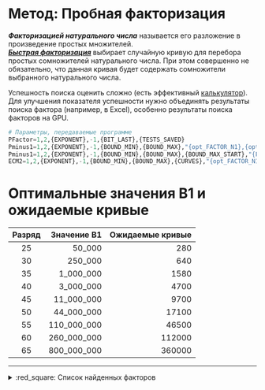 [License]: //creativecommons.org/licenses/by-nc-sa/4.0/deed.ru

# Метод: Пробная факторизация

***Факторизацией натурального числа*** называется его разложение в произведение простых множителей.  
***[Быстрая факторизация]*** выбирает случайную кривую для перебора простых сомножителей натурального числа. 
При этом совершенно не обязательно, что данная кривая будет содержать сомножители выбранного натурального 
числа.  

Успешность поиска оценить сложно (есть эффективный [калькулятор]). Для улучшения показателя успешности 
нужно объединять результаты поиска фактора (например, в Excel), особенно результаты поиска факторов на GPU.
``` tf
# Параметры, передаваемые программе
PFactor=1,2,{EXPONENT},-1,{BIT_LAST},{TESTS_SAVED}
Pminus1=1,2,{EXPONENT},-1,{BOUND_MIN},{BOUND_MAX},"{opt_FACTOR_N1},{opt_FACTOR_N2}"
Pminus1=1,2,{EXPONENT},-1,{BOUND_MIN},{BOUND_MAX},{BOUND_MAX_START},"{FACTOR_N1},{FACTOR_N2}"
ECM2=1,2,{EXPONENT},-1,{BOUND_MIN},{BOUND_MAX},{CURVES},"{opt_FACTOR_N1},{opt_FACTOR_N2}"
```

[Быстрая факторизация]: //www.mersenne.org/report_top_500_p-1/
[калькулятор]: //github.com/alpertron/calculators


# Оптимальные значения B1 и ожидаемые кривые

|Разряд|Значение B1|Ожидаемые кривые
|:---:| ---:| ---:
|25|50_000|280
|30|250_000|640
|35|1_000_000|1580
|40|3_000_000|4700
|45|11_000_000|9700
|50|44_000_000|17100
|55|110_000_000|46500
|60|260_000_000|112000
|65|800_000_000|360000

---
<details>
<summary>:red_square: Список найденных факторов</summary><br />

|Имя процессора|Экспонента|Полученно (передано)|Простой множитель
|:--- | ---:|:---:| ---:
|CPU_i3-4160T|M<sub>10867</sub>|2019-08-20|[82832860164133033565264741146994303791687](//mersenne.org/M10867 "135,9 бит")
|CPU_i3-3240|M<sub>179807</sub>|2020-07-21|[8908820444602872157985947159](//mersenne.org/M179807 "92,8 бит")
|CPU_i3-4130T|M<sub>182473</sub>|2019-11-21|[6105157288266030601971636011773183](//mersenne.org/M182473 "112,2 бит")
|CPU_i3-4130T|M<sub>186601</sub>|2020-04-22|[6335814304984386400062255874736137](//mersenne.org/M186601 "112,3 бит")
|CPU_i3-3220T|M<sub>190297</sub>|2021-01-30|[149067583885988546673114547807](//mersenne.org/M190297 "96,9 бит")
|CPU_i3-4130T|M<sub>192319</sub>|2021-05-24|[131713870150710973144567447903007](//mersenne.org/M192319 "106,7 бит")
|CPU_i3-3240|M<sub>194687</sub>|2020-06-02|[350308324287853241164704038137783](//mersenne.org/M194687 "108,1 бит")
|CPU_i3-3240|M<sub>199799</sub>|2022-07-16|[16242664908855754187656810273823](//mersenne.org/M199799 "103,7 бит")
|CPU_i5-7400T|M<sub>204461</sub>|2020-06-16|[13887385625510659686126690641](//mersenne.org/M204461 "93,5 бит")
|CPU_i3-4130T|M<sub>205937</sub>|2021-02-07|[14527115491319733689217695942607839](//mersenne.org/M205937 "113,5 бит")
|CPU_i3-3240|M<sub>208367</sub>|2019-11-29|[355611993314329042162913497](//mersenne.org/M208367 "88,2 бит")
|CPU_i3-4130T|M<sub>210401</sub>|2021-08-08|[454556433155608737183713209](//mersenne.org/M210401 "88,6 бит")
|CPU_i3-3240|M<sub>211597</sub>|2021-09-04|[10080803665163780220858494239913](//mersenne.org/M211597 "103,0 бит")
|CPU_i5-7400T|M<sub>212557</sub>|2021-01-23|[4550117868689862015372775241](//mersenne.org/M212557 "91,9 бит")
|CPU_i3-3240|M<sub>215503</sub>|2020-11-06|[10492524329302829549846743327](//mersenne.org/M215503 "93,1 бит")
|CPU_i3-3220T|M<sub>216803</sub>|2022-06-15|[324842493577784010687722921](//mersenne.org/M216803 "88,1 бит")
|CPU_i3-4130T|M<sub>219943</sub>|2020-10-18|[22221891142825827223088551](//mersenne.org/M219943 "84,2 бит")
|CPU_i5-7400T|M<sub>223061</sub>|2021-01-05|[782010403246230561225393068137](//mersenne.org/M223061 "99,3 бит")
|CPU_i3-3220T|M<sub>226691</sub>|2020-01-23|[2356137892153772530023725265049](//mersenne.org/M226691 "100,9 бит")
|CPU_i3-4130T|M<sub>234499</sub>|2022-06-26|[11039017871690173850456135613023](//mersenne.org/M234499 "103,1 бит")
|CPU_i5-7400T|M<sub>236893</sub>|2020-01-23|[440619936996878195341147721](//mersenne.org/M236893 "88,5 бит")
|CPU_i3-3220T|M<sub>237277</sub>|2021-10-19|[3980436522930599333568397717537](//mersenne.org/M237277 "101,7 бит")
|CPU_i5-7400T|M<sub>240017</sub>|2021-02-24|[207388950441821518487369719](//mersenne.org/M240017 "87,4 бит")
|CPU_i3-3240|M<sub>240341</sub>|2020-10-21|[14564194736309668622575271408824313](//mersenne.org/M240341 "113,5 бит")
|CPU_i3-3240|M<sub>242161</sub>|2021-05-05|[17130779324234840014001389399](//mersenne.org/M242161 "93,8 бит")
|CPU_i3-3240|M<sub>244381</sub>|2020-04-28|[544321867658790146018252177](//mersenne.org/M244381 "88,8 бит")
|CPU_i3-3220T|M<sub>247603</sub>|2021-06-16|[8450557429377403415538456969193](//mersenne.org/M247603 "102,7 бит")
|CPU_i3-4130T|M<sub>249211</sub>|2020-11-14|[4231311287188684023882673097](//mersenne.org/M249211 "91,8 бит")
|CPU_i5-7400T|M<sub>249541</sub>|2020-07-15|[6014806187755835444877004231](//mersenne.org/M249541 "92,3 бит")
|CPU_i3-4130T|M<sub>249859</sub>|2020-08-04|[1362194296519303309656910457](//mersenne.org/M249859 "90,1 бит")
|CPU_i3-3240|M<sub>254027</sub>|2022-09-11|[160625111171246640744949851961](//mersenne.org/M254027 "97,0 бит")
|CPU_i5-7400T|M<sub>260647</sub>|2021-03-05|[1364561386792052106468955961](//mersenne.org/M260647 "90,1 бит")
|CPU_i3-3240|M<sub>263191</sub>|2022-06-24|[36032085944954296957924600279](//mersenne.org/M263191 "94,9 бит")
|CPU_i3-3220T|M<sub>266029</sub>|2021-04-15|[6189179596034365984855091373289](//mersenne.org/M266029 "102,3 бит")
|CPU_i3-3220T|M<sub>266953</sub>|2022-04-29|[55103691127517249142518019928433](//mersenne.org/M266953 "105,4 бит")
|CPU_i3-3240|M<sub>267601</sub>|2020-09-25|[5830195636655439372565947073](//mersenne.org/M267601 "92,2 бит")
|CPU_i3-3240|M<sub>272903</sub>|2020-07-05|[55270321578203648279734967](//mersenne.org/M272903 "85,5 бит")
|CPU_i3-3240|M<sub>276007</sub>|2020-09-26|[422673653296197834493769](//mersenne.org/M276007 "78,5 бит")
|CPU_i3-3240|M<sub>277889</sub>|2022-01-03|[240277746620929976586118559](//mersenne.org/M277889 "87,6 бит")
|CPU_i3-3220T|M<sub>280817</sub>|2022-03-08|[1305998059646546094771212783](//mersenne.org/M280817 "90,1 бит")
|CPU_i3-4130T|M<sub>282413</sub>|2020-12-10|[340956205582160672877209](//mersenne.org/M282413 "78,2 бит")
|CPU_i3-3220T|M<sub>282679</sub>|2021-11-30|[30275065895276484156192919](//mersenne.org/M282679 "84,6 бит")
|CPU_i3-3240|M<sub>284857</sub>|2020-11-03|[6342830178287689341889442233](//mersenne.org/M284857 "92,4 бит")
|CPU_i3-4130T|M<sub>291689</sub>|2020-06-27|[641304973009750545740947502383](//mersenne.org/M291689 "99,0 бит")
|CPU_i3-4130T|M<sub>293453</sub>|2020-06-30|[183557027770532862517419511](//mersenne.org/M293453 "87,2 бит")
|CPU_i3-4160T|M<sub>1260877</sub>|2019-10-02|[295308856121652065144821431143](//mersenne.org/M1260877 "97,9 бит")
|CPU_i3-3220T|M<sub>1748471</sub>|2020-07-28|[9782225387480554906433](//mersenne.org/M1748471 "73,1 бит")
|CPU_i3-3240|M<sub>1748749</sub>|2020-06-04|[1101693662420199497948263](//mersenne.org/M1748749 "79,9 бит")
|CPU_i5-7400T|M<sub>1756919</sub>|2020-07-17|[420282713414566177132193](//mersenne.org/M1756919 "78,5 бит")
|CPU_i5-7400T|M<sub>1770551</sub>|2020-08-11|[1229067852017677956503](//mersenne.org/M1770551 "70,1 бит")
|CPU_i3-3240|M<sub>1775819</sub>|2020-06-22|[2183399348408396373881](//mersenne.org/M1775819 "70,9 бит")
|CPU_i5-7400T|M<sub>1779227</sub>|2020-09-02|[716802974144267311817](//mersenne.org/M1779227 "69,3 бит")
|CPU_i5-7400T|M<sub>1779529</sub>|2020-09-03|[361751716297473485026173503](//mersenne.org/M1779529 "88,2 бит")
|CPU_i5-7400T|M<sub>1779601</sub>|2020-06-19|[6654306946624358084057](//mersenne.org/M1779601 "72,5 бит")
|CPU_i3-3220T|M<sub>1780481</sub>|2020-07-17|[24311029838681384251303](//mersenne.org/M1780481 "74,4 бит")
|CPU_i3-3240|M<sub>1780787</sub>|2020-03-23|[2208575966115963611801297](//mersenne.org/M1780787 "80,9 бит")
|CPU_i5-7400T|M<sub>1781393</sub>|2020-09-11|[9245598697446358271306919599](//mersenne.org/M1781393 "92,9 бит")
|CPU_i3-4130T|M<sub>1790303</sub>|2020-10-08|[84091307379778469337607](//mersenne.org/M1790303 "76,2 бит")
|CPU_i5-7400T|M<sub>1790969</sub>|2020-07-31|[13195845564583138753367](//mersenne.org/M1790969 "73,5 бит")
|CPU_i3-3240|M<sub>1794277</sub>|2020-10-15|[13566397381259978586503](//mersenne.org/M1794277 "73,5 бит")
|CPU_i5-7400T|M<sub>1794343</sub>|2020-07-09|[3013403412890191833961](//mersenne.org/M1794343 "71,4 бит")
|CPU_i3-4130T|M<sub>1797503</sub>|2020-06-19|[1179098613782804828192609](//mersenne.org/M1797503 "80,0 бит")
|CPU_i3-4130T|M<sub>1803089</sub>|2020-06-06|[692432289569587180612463](//mersenne.org/M1803089 "79,2 бит")
|CPU_i5-7400T|M<sub>1806803</sub>|2020-08-12|[244326231917086486697](//mersenne.org/M1806803 "67,7 бит")
|CPU_i3-4130T|M<sub>1808207</sub>|2021-01-07|[1087489101201148609423](//mersenne.org/M1808207 "69,9 бит")
|CPU_i5-7400T|M<sub>1808497</sub>|2020-07-14|[9706123523375446467647](//mersenne.org/M1808497 "73,0 бит")
|CPU_i3-3220T|M<sub>1810199</sub>|2020-11-18|[157697807282564586898519](//mersenne.org/M1810199 "77,1 бит")
|CPU_i3-4130T|M<sub>1810609</sub>|2020-07-17|[26465926164226557922159](//mersenne.org/M1810609 "74,5 бит")
|CPU_i3-3220T|M<sub>1817581</sub>|2020-12-19|[1189085596205257849526737](//mersenne.org/M1817581 "80,0 бит")
|CPU_i3-3240|M<sub>1817707</sub>|2020-07-25|[54019915269001796699970361](//mersenne.org/M1817707 "85,5 бит")
|CPU_i3-3240|M<sub>1818727</sub>|2020-10-05|[1524678261054558180071](//mersenne.org/M1818727 "70,4 бит")
|CPU_i5-7400T|M<sub>1820279</sub>|2020-08-15|[18591257656105278391249](//mersenne.org/M1820279 "74,0 бит")
|CPU_i3-3220T|M<sub>1824707</sub>|2020-12-26|[43333587508361131449337](//mersenne.org/M1824707 "75,2 бит")
|CPU_i3-4130T|M<sub>1825039</sub>|2020-07-10|[1077556895940053786953](//mersenne.org/M1825039 "69,9 бит")
|CPU_i5-7400T|M<sub>1825891</sub>|2021-01-03|[25087933734732565649248321](//mersenne.org/M1825891 "84,4 бит")
|CPU_i3-3240|M<sub>1826129</sub>|2020-10-17|[240060603497813611049](//mersenne.org/M1826129 "67,7 бит")
|CPU_i3-4130T|M<sub>1826743</sub>|2021-01-08|[403333729168115180214383](//mersenne.org/M1826743 "78,4 бит")
|CPU_i5-7400T|M<sub>1830931</sub>|2020-08-11|[42677833477679098748999](//mersenne.org/M1830931 "75,2 бит")
|CPU_i3-4130T|M<sub>1831933</sub>|2021-02-20|[69011301633052264737401](//mersenne.org/M1831933 "75,9 бит")
|CPU_i3-3220T|M<sub>1832459</sub>|2020-11-24|[31562787143567258404248079](//mersenne.org/M1832459 "84,7 бит")
|CPU_i3-4130T|M<sub>1837903</sub>|2020-07-21|[13281786178167483175609](//mersenne.org/M1837903 "73,5 бит")
|CPU_i3-3220T|M<sub>1838423</sub>|2020-11-24|[230213760093827396759](//mersenne.org/M1838423 "67,6 бит")
|CPU_i3-4130T|M<sub>1839601</sub>|2021-02-23|[2923009946171327873633](//mersenne.org/M1839601 "71,3 бит")
|CPU_i3-4130T|M<sub>1840393</sub>|2020-07-24|[202934639674844633911](//mersenne.org/M1840393 "67,5 бит")
|CPU_i3-4130T|M<sub>1842941</sub>|2021-03-01|[8041440301620043380511](//mersenne.org/M1842941 "72,8 бит")
|CPU_i3-3220T|M<sub>1843183</sub>|2020-12-01|[835922814028155447994489](//mersenne.org/M1843183 "79,5 бит")
|CPU_i3-3240|M<sub>1843487</sub>|2020-10-05|[42539782418183734268911](//mersenne.org/M1843487 "75,2 бит")
|CPU_i3-3240|M<sub>1844099</sub>|2020-10-06|[27895907770515882935017](//mersenne.org/M1844099 "74,6 бит")
|CPU_i3-3220T|M<sub>1844153</sub>|2020-07-28|[208696059530445027887](//mersenne.org/M1844153 "67,5 бит")
|CPU_i3-3220T|M<sub>1844939</sub>|2020-07-29|[238448870647471358713](//mersenne.org/M1844939 "67,7 бит")
|CPU_i3-4130T|M<sub>1845913</sub>|2020-06-06|[274125696466187185511](//mersenne.org/M1845913 "67,9 бит")
|CPU_i3-3240|M<sub>1846769</sub>|2021-04-13|[1667481571603698949103](//mersenne.org/M1846769 "70,5 бит")
|CPU_i3-3240|M<sub>1848923</sub>|2020-07-08|[5959243418438687591474153](//mersenne.org/M1848923 "82,3 бит")
|CPU_i3-3220T|M<sub>1849843</sub>|2021-03-28|[673906381801109443654877201](//mersenne.org/M1849843 "89,1 бит")
|CPU_i5-7400T|M<sub>1851407</sub>|2021-02-08|[590019308792284662503](//mersenne.org/M1851407 "69,0 бит")
|CPU_i3-3240|M<sub>1851991</sub>|2021-05-25|[13151078006579160102223](//mersenne.org/M1851991 "73,5 бит")
|CPU_i3-3240|M<sub>1853479</sub>|2020-09-08|[156003539033246584721](//mersenne.org/M1853479 "67,1 бит")
|CPU_i3-4130T|M<sub>1853807</sub>|2020-11-20|[529911299168011084854799](//mersenne.org/M1853807 "78,8 бит")
|CPU_i3-3220T|M<sub>1855849</sub>|2020-07-20|[14445906697760712519833](//mersenne.org/M1855849 "73,6 бит")
|CPU_i5-7400T|M<sub>1857671</sub>|2020-06-25|[3921223347135641910510401](//mersenne.org/M1857671 "81,7 бит")
|CPU_i3-3220T|M<sub>1858583</sub>|2021-02-11|[10171611024230424658961](//mersenne.org/M1858583 "73,1 бит")
|CPU_i3-4130T|M<sub>1859269</sub>|2021-06-17|[7294110398601170663801](//mersenne.org/M1859269 "72,6 бит")
|CPU_i3-3240|M<sub>1862383</sub>|2020-12-31|[838841300506144613897](//mersenne.org/M1862383 "69,5 бит")
|CPU_i3-4130T|M<sub>1862941</sub>|2020-07-28|[21180396504202844818806060961](//mersenne.org/M1862941 "94,1 бит")
|CPU_i3-4130T|M<sub>1863451</sub>|2020-12-04|[1558453941039570915497](//mersenne.org/M1863451 "70,4 бит")
|CPU_i5-7400T|M<sub>1863583</sub>|2021-01-22|[168098659632645100049](//mersenne.org/M1863583 "67,2 бит")
|CPU_i3-4130T|M<sub>1863971</sub>|2020-07-31|[193869571336390226087](//mersenne.org/M1863971 "67,4 бит")
|CPU_i3-4130T|M<sub>1864553</sub>|2021-07-08|[119013820349772043904647](//mersenne.org/M1864553 "76,7 бит")
|CPU_i3-3220T|M<sub>1865881</sub>|2020-12-13|[3084260537114498471833](//mersenne.org/M1865881 "71,4 бит")
|CPU_i3-4130T|M<sub>1865917</sub>|2021-07-15|[8547980197217810254721](//mersenne.org/M1865917 "72,9 бит")
|CPU_i3-3220T|M<sub>1867601</sub>|2021-03-23|[80000233390682861297647](//mersenne.org/M1867601 "76,1 бит")
|CPU_i5-7400T|M<sub>1867753</sub>|2020-08-11|[123226401138996168889](//mersenne.org/M1867753 "66,7 бит")
|CPU_i3-3240|M<sub>1867883</sub>|2021-03-23|[31925706746610570580439](//mersenne.org/M1867883 "74,8 бит")
|CPU_i3-3240|M<sub>1869617</sub>|2020-11-24|[31290230502255006055463](//mersenne.org/M1869617 "74,7 бит")
|CPU_i3-3220T|M<sub>1874177</sub>|2021-03-02|[4705775280871272212417](//mersenne.org/M1874177 "72,0 бит")
|CPU_i3-3240|M<sub>1874627</sub>|2020-10-05|[583200974498885420814911](//mersenne.org/M1874627 "78,9 бит")
|CPU_i3-4130T|M<sub>1877801</sub>|2021-07-14|[1677163092549859583281](//mersenne.org/M1877801 "70,5 бит")
|CPU_i3-4130T|M<sub>1877933</sub>|2020-12-10|[37279021748511254068057](//mersenne.org/M1877933 "75,0 бит")
|CPU_i3-3220T|M<sub>1878769</sub>|2021-09-24|[205599534872589364260191](//mersenne.org/M1878769 "77,4 бит")
|CPU_i3-3240|M<sub>1879511</sub>|2021-09-24|[139975327321873242276439](//mersenne.org/M1879511 "76,9 бит")
|CPU_i3-3220T|M<sub>1879663</sub>|2021-09-24|[94802667696168033868471](//mersenne.org/M1879663 "76,3 бит")
|CPU_i3-3220T|M<sub>1879781</sub>|2021-07-12|[9859346041877930980831](//mersenne.org/M1879781 "73,1 бит")
|CPU_i3-3240|M<sub>1879789</sub>|2020-10-01|[2975424515145393439928753](//mersenne.org/M1879789 "81,3 бит")
|CPU_i3-3240|M<sub>1880551</sub>|2020-12-27|[10084143634263882660016367](//mersenne.org/M1880551 "83,1 бит")
|CPU_i3-3240|M<sub>1881079</sub>|2020-08-13|[936518605029984752863](//mersenne.org/M1881079 "69,7 бит")
|CPU_i3-3240|M<sub>1882421</sub>|2021-04-03|[199215476607625391279](//mersenne.org/M1882421 "67,4 бит")
|CPU_i3-3240|M<sub>1882861</sub>|2020-08-17|[666990098678118344881](//mersenne.org/M1882861 "69,2 бит")
|CPU_i3-3220T|M<sub>1884577</sub>|2020-09-07|[162443525152210399185503](//mersenne.org/M1884577 "77,1 бит")
|CPU_i3-4130T|M<sub>1895083</sub>|2021-07-19|[266374919753692755407](//mersenne.org/M1895083 "67,9 бит")
|CPU_i3-4130T|M<sub>1895357</sub>|2020-07-30|[53032653694369279890991](//mersenne.org/M1895357 "75,5 бит")
|CPU_i5-7400T|M<sub>1896173</sub>|2020-08-02|[2274855984586358419471](//mersenne.org/M1896173 "70,9 бит")
|CPU_i3-3220T|M<sub>1896823</sub>|2021-07-14|[89846930199064704056081](//mersenne.org/M1896823 "76,2 бит")
|CPU_i3-4130T|M<sub>1897121</sub>|2020-09-07|[1319745417837217487807](//mersenne.org/M1897121 "70,2 бит")
|CPU_i5-7400T|M<sub>1900369</sub>|2020-08-14|[826858248426205165991](//mersenne.org/M1900369 "69,5 бит")
|CPU_i3-4130T|M<sub>1900571</sub>|2021-01-03|[148592047567029613241](//mersenne.org/M1900571 "67,0 бит")
|CPU_i3-3240|M<sub>1901131</sub>|2021-07-15|[354392909172288135393089](//mersenne.org/M1901131 "78,2 бит")
|CPU_i5-7400T|M<sub>1902119</sub>|2020-09-01|[746463283174230565247](//mersenne.org/M1902119 "69,3 бит")
|CPU_i3-4130T|M<sub>1902643</sub>|2020-09-04|[89338778275924979908123153](//mersenne.org/M1902643 "86,2 бит")
|CPU_i5-7400T|M<sub>1903081</sub>|2020-09-05|[210011019266895338599](//mersenne.org/M1903081 "67,5 бит")
|CPU_i3-3220T|M<sub>1903289</sub>|2020-11-18|[28673912581062008978521](//mersenne.org/M1903289 "74,6 бит")
|CPU_i3-3240|M<sub>1903441</sub>|2021-04-05|[13391880806361593587577](//mersenne.org/M1903441 "73,5 бит")
|CPU_i3-3240|M<sub>1907377</sub>|2021-02-21|[3528801890297695805383](//mersenne.org/M1907377 "71,6 бит")
|CPU_i3-4130T|M<sub>1907573</sub>|2020-10-26|[1682004340905866599103](//mersenne.org/M1907573 "70,5 бит")
|CPU_i3-4130T|M<sub>1909487</sub>|2021-02-25|[7490680989515349191519](//mersenne.org/M1909487 "72,7 бит")
|CPU_i3-3240|M<sub>1910339</sub>|2020-09-30|[2579924799738882287711713](//mersenne.org/M1910339 "81,1 бит")
|CPU_i3-3240|M<sub>1910611</sub>|2021-08-21|[13697920322276407317521](//mersenne.org/M1910611 "73,5 бит")
|CPU_i3-3220T|M<sub>1911937</sub>|2020-12-01|[40023912798733559344013142311](//mersenne.org/M1911937 "95,0 бит")
|CPU_i3-4130T|M<sub>1912133</sub>|2021-03-02|[5883960840663737153249](//mersenne.org/M1912133 "72,3 бит")
|CPU_i3-3220T|M<sub>1912387</sub>|2020-12-01|[1655870639326574489209](//mersenne.org/M1912387 "70,5 бит")
|CPU_i3-3240|M<sub>1916833</sub>|2022-01-11|[6447429700254535057409](//mersenne.org/M1916833 "72,4 бит")
|CPU_i3-3240|M<sub>1921813</sub>|2021-11-20|[31110069998504961460457](//mersenne.org/M1921813 "74,7 бит")
|CPU_i3-3240|M<sub>1923893</sub>|2021-11-21|[6901501456845421748010919](//mersenne.org/M1923893 "82,5 бит")
|CPU_i3-3240|M<sub>1924799</sub>|2021-03-26|[306660015633133222927](//mersenne.org/M1924799 "68,1 бит")
|CPU_i3-4130T|M<sub>1926493</sub>|2021-08-15|[8584851855393588671719](//mersenne.org/M1926493 "72,9 бит")
|CPU_i3-3220T|M<sub>1926703</sub>|2021-12-10|[5799594497685957908977](//mersenne.org/M1926703 "72,3 бит")
|CPU_i3-3220T|M<sub>1927313</sub>|2021-11-25|[41259104226010462299929](//mersenne.org/M1927313 "75,1 бит")
|CPU_i3-4130T|M<sub>1931357</sub>|2021-09-02|[298801323954294499199](//mersenne.org/M1931357 "68,0 бит")
|CPU_i3-3240|M<sub>1933549</sub>|2021-05-24|[16180287982948896683729](//mersenne.org/M1933549 "73,8 бит")
|CPU_i3-3240|M<sub>1934683</sub>|2021-08-30|[70980995579816493592062317519](//mersenne.org/M1934683 "95,8 бит")
|CPU_i3-3220T|M<sub>1935293</sub>|2020-11-17|[230380558690383191087](//mersenne.org/M1935293 "67,6 бит")
|CPU_i3-3240|M<sub>1936219</sub>|2021-07-30|[111211991096262100156391](//mersenne.org/M1936219 "76,6 бит")
|CPU_i3-3240|M<sub>1936757</sub>|2021-02-15|[381273300291315930049](//mersenne.org/M1936757 "68,4 бит")
|CPU_i3-3220T|M<sub>1937233</sub>|2021-02-16|[1990366118246025635516119](//mersenne.org/M1937233 "80,7 бит")
|CPU_i3-3240|M<sub>1938611</sub>|2021-12-22|[3321048782495004180934793](//mersenne.org/M1938611 "81,5 бит")
|CPU_i3-4130T|M<sub>1941601</sub>|2021-02-02|[198833506342172570961881](//mersenne.org/M1941601 "77,4 бит")
|CPU_i3-4130T|M<sub>1942901</sub>|2022-04-07|[721576479318567986327](//mersenne.org/M1942901 "69,3 бит")
|CPU_i3-3240|M<sub>1943023</sub>|2021-02-05|[1407684512005209168487](//mersenne.org/M1943023 "70,3 бит")
|CPU_i3-3240|M<sub>1943077</sub>|2021-09-25|[92861639638713121108159](//mersenne.org/M1943077 "76,3 бит")
|CPU_i3-3240|M<sub>1943077</sub>|2021-08-21|[2286276688950069281519914136719](//mersenne.org/M1943077 "100,9 бит")
|CPU_i3-4130T|M<sub>1943413</sub>|2021-02-06|[90649073237337737335351](//mersenne.org/M1943413 "76,3 бит")
|CPU_i3-4130T|M<sub>1945199</sub>|2021-12-16|[357144783537445927129](//mersenne.org/M1945199 "68,3 бит")
|CPU_i3-3220T|M<sub>1945319</sub>|2021-01-02|[2257709807135454081439](//mersenne.org/M1945319 "70,9 бит")
|CPU_i3-3240|M<sub>1947193</sub>|2021-05-25|[1439743893830594916511](//mersenne.org/M1947193 "70,3 бит")
|CPU_i3-3220T|M<sub>1948699</sub>|2021-02-14|[295558393208271600569](//mersenne.org/M1948699 "68,0 бит")
|CPU_i3-3240|M<sub>1948981</sub>|2020-11-28|[3320224119463224463874513431](//mersenne.org/M1948981 "91,4 бит")
|CPU_i3-3220T|M<sub>1951597</sub>|2021-01-26|[292232734113717391447](//mersenne.org/M1951597 "68,0 бит")
|CPU_i3-3220T|M<sub>1951843</sub>|2021-07-26|[1672163346090292572125183](//mersenne.org/M1951843 "80,5 бит")
|CPU_i3-3220T|M<sub>1953503</sub>|2021-05-17|[27711645160661429135599927](//mersenne.org/M1953503 "84,5 бит")
|CPU_i3-4130T|M<sub>1953761</sub>|2021-06-13|[322840048681894242689](//mersenne.org/M1953761 "68,1 бит")
|CPU_i3-3240|M<sub>1954153</sub>|2022-04-17|[244696806208020159641](//mersenne.org/M1954153 "67,7 бит")
|CPU_i3-3240|M<sub>1954691</sub>|2021-10-16|[426556426399609689377](//mersenne.org/M1954691 "68,5 бит")
|CPU_i5-7400T|M<sub>1955047</sub>|2021-02-25|[180220905072805403447](//mersenne.org/M1955047 "67,3 бит")
|CPU_i3-4130T|M<sub>1955531</sub>|2022-01-20|[482959101307998591439](//mersenne.org/M1955531 "68,7 бит")
|CPU_i3-4130T|M<sub>1955827</sub>|2021-02-26|[15893792804910960362441](//mersenne.org/M1955827 "73,8 бит")
|CPU_i3-3240|M<sub>1959197</sub>|2021-01-20|[5070924667212676471201](//mersenne.org/M1959197 "72,1 бит")
|CPU_i3-4130T|M<sub>1959949</sub>|2022-04-22|[154989300374812891106822401](//mersenne.org/M1959949 "87,0 бит")
|CPU_i3-3220T|M<sub>1961033</sub>|2021-07-10|[126129396106895314217999684873](//mersenne.org/M1961033 "96,7 бит")
|CPU_i3-4130T|M<sub>1962403</sub>|2021-05-31|[11183188205523645595841](//mersenne.org/M1962403 "73,2 бит")
|CPU_i3-3220T|M<sub>1962403</sub>|2021-03-19|[554239466175260665439](//mersenne.org/M1962403 "68,9 бит")
|CPU_i3-4130T|M<sub>1962523</sub>|2020-12-16|[9018703151544197440664379689](//mersenne.org/M1962523 "92,9 бит")
|CPU_i3-3240|M<sub>1962959</sub>|2022-02-25|[8716143002178960989561](//mersenne.org/M1962959 "72,9 бит")
|CPU_i3-3240|M<sub>1963639</sub>|2021-07-18|[11292699967116905665057](//mersenne.org/M1963639 "73,3 бит")
|CPU_i5-7400T|M<sub>1963751</sub>|2020-12-24|[237319355176663745521](//mersenne.org/M1963751 "67,7 бит")
|CPU_i3-3240|M<sub>1964317</sub>|2021-03-25|[1674782867894802494058199](//mersenne.org/M1964317 "80,5 бит")
|CPU_i3-4130T|M<sub>1965239</sub>|2022-05-26|[1139332529353151444103337](//mersenne.org/M1965239 "79,9 бит")
|CPU_i3-3220T|M<sub>1965517</sub>|2021-04-01|[29013375934901378437121](//mersenne.org/M1965517 "74,6 бит")
|CPU_i3-4130T|M<sub>1968427</sub>|2022-04-07|[201938907998061063795851383](//mersenne.org/M1968427 "87,4 бит")
|CPU_i3-4130T|M<sub>1968977</sub>|2022-03-19|[484544705559510411244487](//mersenne.org/M1968977 "78,7 бит")
|CPU_i3-3220T|M<sub>1969031</sub>|2021-11-26|[12056165942826494626777](//mersenne.org/M1969031 "73,4 бит")
|CPU_i3-4130T|M<sub>1970519</sub>|2021-08-12|[3666492405980193118471](//mersenne.org/M1970519 "71,6 бит")
|CPU_i3-3240|M<sub>1970641</sub>|2021-12-16|[4287595336237305047887](//mersenne.org/M1970641 "71,9 бит")
|CPU_i3-3220T|M<sub>1970923</sub>|2021-05-08|[311425808595593043673](//mersenne.org/M1970923 "68,1 бит")
|CPU_i3-3220T|M<sub>1972007</sub>|2021-05-12|[297641444966757775589745001](//mersenne.org/M1972007 "87,9 бит")
|CPU_i3-3240|M<sub>1972037</sub>|2021-05-12|[13646159325495818650150327](//mersenne.org/M1972037 "83,5 бит")
|CPU_i3-4130T|M<sub>1973467</sub>|2022-04-15|[33651933876345782821367](//mersenne.org/M1973467 "74,8 бит")
|CPU_i3-4130T|M<sub>1974373</sub>|2021-12-29|[30017043080383024156567](//mersenne.org/M1974373 "74,7 бит")
|CPU_i3-3240|M<sub>1974403</sub>|2021-08-19|[320415333675150992689](//mersenne.org/M1974403 "68,1 бит")
|CPU_i3-4130T|M<sub>1979339</sub>|2021-10-07|[7072171231668353245289](//mersenne.org/M1979339 "72,6 бит")
|CPU_i3-3220T|M<sub>1980233</sub>|2021-02-11|[164915405820399231719183089](//mersenne.org/M1980233 "87,1 бит")
|CPU_i3-3240|M<sub>1980469</sub>|2021-02-11|[172468906391202586769](//mersenne.org/M1980469 "67,2 бит")
|CPU_i3-3240|M<sub>1981471</sub>|2022-05-23|[12354620055687276363817](//mersenne.org/M1981471 "73,4 бит")
|CPU_i3-4130T|M<sub>1983409</sub>|2021-06-05|[5386954462988245497866883361](//mersenne.org/M1983409 "92,1 бит")
|CPU_i3-3240|M<sub>1984163</sub>|2021-06-08|[188097373976524637033](//mersenne.org/M1984163 "67,4 бит")
|CPU_i3-4130T|M<sub>1984343</sub>|2022-05-15|[3622317494702066076823](//mersenne.org/M1984343 "71,6 бит")
|CPU_i3-3220T|M<sub>1985509</sub>|2022-03-28|[53573049837645643127503](//mersenne.org/M1985509 "75,5 бит")
|CPU_i3-4130T|M<sub>1988797</sub>|2022-02-01|[2130957931673641638401](//mersenne.org/M1988797 "70,9 бит")
|CPU_i3-4130T|M<sub>1988999</sub>|2021-06-22|[443546540555472438143](//mersenne.org/M1988999 "68,6 бит")
|CPU_i3-4130T|M<sub>1990433</sub>|2021-03-02|[5077226743159385410703](//mersenne.org/M1990433 "72,1 бит")
|CPU_i3-4130T|M<sub>1991623</sub>|2021-07-01|[58666510057354719448001](//mersenne.org/M1991623 "75,6 бит")
|CPU_i3-3240|M<sub>1992251</sub>|2021-04-13|[304201680782632484297](//mersenne.org/M1992251 "68,0 бит")
|CPU_i3-3240|M<sub>1992691</sub>|2021-11-16|[5447972584715473055423](//mersenne.org/M1992691 "72,2 бит")
|CPU_i3-3240|M<sub>1993477</sub>|2021-03-11|[187999998821759289199](//mersenne.org/M1993477 "67,3 бит")
|CPU_i3-4130T|M<sub>1995061</sub>|2021-07-10|[1788857082783350971543](//mersenne.org/M1995061 "70,6 бит")
|CPU_i3-3240|M<sub>1995649</sub>|2021-03-19|[1474722977837833709423](//mersenne.org/M1995649 "70,3 бит")
|CPU_i3-3220T|M<sub>1995827</sub>|2021-07-12|[12415040196516784209511](//mersenne.org/M1995827 "73,4 бит")
|CPU_i3-3220T|M<sub>1996223</sub>|2021-03-21|[86848740879877486178089](//mersenne.org/M1996223 "76,2 бит")
|CPU_i3-4130T|M<sub>1999441</sub>|2021-10-01|[6678404886918369814873](//mersenne.org/M1999441 "72,5 бит")
|CPU_i3-3240|M<sub>2003051</sub>|2021-07-21|[9877266555480319615683349553](//mersenne.org/M2003051 "93,0 бит")
|CPU_i3-3220T|M<sub>2003269</sub>|2022-06-09|[3975008255038482910441](//mersenne.org/M2003269 "71,8 бит")
|CPU_i3-3240|M<sub>2005261</sub>|2021-07-25|[5532630007048517957561](//mersenne.org/M2005261 "72,2 бит")
|CPU_i3-3240|M<sub>2005499</sub>|2021-10-22|[636376133206752074696026140721](//mersenne.org/M2005499 "99,0 бит")
|CPU_i3-4130T|M<sub>2005579</sub>|2022-08-10|[18000011123049473888633](//mersenne.org/M2005579 "73,9 бит")
|CPU_i3-4130T|M<sub>2005739</sub>|2021-10-23|[785374342053247697081](//mersenne.org/M2005739 "69,4 бит")
|CPU_i3-3240|M<sub>2005903</sub>|2021-04-14|[246308078925803233247](//mersenne.org/M2005903 "67,7 бит")
|CPU_i3-3220T|M<sub>2005981</sub>|2021-04-14|[847330863621308514961](//mersenne.org/M2005981 "69,5 бит")
|CPU_i3-3220T|M<sub>2007053</sub>|2021-04-16|[15544359643183611240799](//mersenne.org/M2007053 "73,7 бит")
|CPU_i3-3220T|M<sub>2008709</sub>|2021-04-19|[86328799161424612032329](//mersenne.org/M2008709 "76,2 бит")
|CPU_i3-3220T|M<sub>2009083</sub>|2021-04-20|[177751935003778487089](//mersenne.org/M2009083 "67,3 бит")
|CPU_i3-4130T|M<sub>2009831</sub>|2021-08-02|[63870908718034808920703](//mersenne.org/M2009831 "75,8 бит")
|CPU_i3-3240|M<sub>2009873</sub>|2022-06-25|[6535466538201720383279](//mersenne.org/M2009873 "72,5 бит")
|CPU_i3-3240|M<sub>2011753</sub>|2021-11-05|[3846601553395234841309591](//mersenne.org/M2011753 "81,7 бит")
|CPU_i3-4130T|M<sub>2012123</sub>|2022-04-16|[2431336565752241303065001](//mersenne.org/M2012123 "81,0 бит")
|CPU_i3-3220T|M<sub>2013359</sub>|2022-01-10|[1248868758343463312554601](//mersenne.org/M2013359 "80,0 бит")
|CPU_i3-3240|M<sub>2014651</sub>|2021-04-28|[1442597434572335418943](//mersenne.org/M2014651 "70,3 бит")
|CPU_i3-3220T|M<sub>2014723</sub>|2021-08-10|[1325106348262993638137](//mersenne.org/M2014723 "70,2 бит")
|CPU_i3-3220T|M<sub>2016017</sub>|2021-08-11|[3416223455866338824431](//mersenne.org/M2016017 "71,5 бит")
|CPU_i3-3220T|M<sub>2018507</sub>|2021-05-12|[382873404440934094873](//mersenne.org/M2018507 "68,4 бит")
|CPU_i3-3240|M<sub>2018957</sub>|2021-05-13|[564527852112030719551](//mersenne.org/M2018957 "68,9 бит")
|CPU_i3-4130T|M<sub>2019337</sub>|2021-05-15|[208848023751201165970801](//mersenne.org/M2019337 "77,5 бит")
|CPU_i3-3240|M<sub>2021801</sub>|2021-11-18|[38752798328639993450327](//mersenne.org/M2021801 "75,0 бит")
|CPU_i3-3240|M<sub>2021959</sub>|2019-06-03|[4008768821597125602103](//mersenne.org/M2021959 "71,8 бит")
|CPU_i3-3240|M<sub>2022019</sub>|2021-05-19|[15774954261688001941279](//mersenne.org/M2022019 "73,7 бит")
|CPU_i3-3220T|M<sub>2022731</sub>|2022-04-28|[153894979498734153894170207](//mersenne.org/M2022731 "87,0 бит")
|CPU_i3-3240|M<sub>2023001</sub>|2021-05-21|[104983358266005189570527](//mersenne.org/M2023001 "76,5 бит")
|CPU_i3-3240|M<sub>2025641</sub>|2021-12-01|[715660224027949451351](//mersenne.org/M2025641 "69,3 бит")
|CPU_i3-3240|M<sub>2027309</sub>|2022-05-10|[665361091305001167529](//mersenne.org/M2027309 "69,2 бит")
|CPU_i3-3240|M<sub>2028461</sub>|2021-05-31|[245841027823457864849](//mersenne.org/M2028461 "67,7 бит")
|CPU_i3-3240|M<sub>2030411</sub>|2022-05-09|[20822771521363862712219529](//mersenne.org/M2030411 "84,1 бит")
|CPU_i3-3220T<br>CPU_i3-4130T|M<sub>2030459</sub>|2019-06-17<br>2022-09-30|[794943222563827617391289](//mersenne.org/M2030459 "79,4 бит")<br>[162452537894945119920817](//mersenne.org/M2030459 "77,1 бит")
|CPU_i3-3240|M<sub>2031217</sub>|2021-06-08|[1455120993978526048073](//mersenne.org/M2031217 "70,3 бит")
|CPU_i3-3220T|M<sub>2032207</sub>|2021-09-10|[81408963646278552949821383](//mersenne.org/M2032207 "86,1 бит")
|CPU_i3-3240|M<sub>2032357</sub>|2022-03-23|[57972077333327135761201](//mersenne.org/M2032357 "75,6 бит")
|CPU_i3-3220T|M<sub>2032991</sub>|2022-05-16|[564283159326972991188044233](//mersenne.org/M2032991 "88,9 бит")
|CPU_i3-4130T|M<sub>2033687</sub>|2022-01-01|[51387715007576600543833](//mersenne.org/M2033687 "75,4 бит")
|CPU_i3-4130T|M<sub>2036579</sub>|2022-01-23|[525476432140071587620999](//mersenne.org/M2036579 "78,8 бит")
|CPU_i3-3240|M<sub>2036701</sub>|2022-09-27|[1564751814499677357143](//mersenne.org/M2036701 "70,4 бит")
|CPU_i3-3220T|M<sub>2036791</sub>|2019-06-21|[7652950381722058088461711](//mersenne.org/M2036791 "82,7 бит")
|CPU_i3-3240|M<sub>2038411</sub>|2022-09-30|[157493976058338854031103](//mersenne.org/M2038411 "77,1 бит")
|CPU_i3-4130T|M<sub>2038493</sub>|2021-09-21|[197686326740309778401](//mersenne.org/M2038493 "67,4 бит")
|CPU_i3-3240|M<sub>2045377</sub>|2022-08-06|[464329795448655430297](//mersenne.org/M2045377 "68,7 бит")
|CPU_i3-3220T|M<sub>2047091</sub>|2022-02-12|[4309442926659281034407041](//mersenne.org/M2047091 "81,8 бит")
|CPU_i3-3220T|M<sub>2047741</sub>|2021-07-17|[2455203845008431104647](//mersenne.org/M2047741 "71,1 бит")
|CPU_i3-4130T|M<sub>2049961</sub>|2021-07-21|[39079785357541386950399](//mersenne.org/M2049961 "75,0 бит")
|CPU_i3-4130T|M<sub>2050511</sub>|2022-03-27|[4889406675359803953319](//mersenne.org/M2050511 "72,1 бит")
|CPU_i3-3240|M<sub>2050973</sub>|2021-07-21|[534321549591003744089911](//mersenne.org/M2050973 "78,8 бит")
|CPU_i3-3240|M<sub>2051087</sub>|2021-07-21|[2330014501666218296513](//mersenne.org/M2051087 "71,0 бит")
|CPU_i3-3240|M<sub>2051327</sub>|2022-03-08|[3945482805541148598121033](//mersenne.org/M2051327 "81,7 бит")
|CPU_i7-3520M|M<sub>2054849</sub>|2022-03-17|[4045593821133568532065157903](//mersenne.org/M2054849 "91,7 бит")
|CPU_i3-4130T|M<sub>2054947</sub>|2021-10-15|[17459476389081525499391](//mersenne.org/M2054947 "73,9 бит")
|CPU_i3-4130T|M<sub>2055953</sub>|2021-07-29|[823492768653518874276595529](//mersenne.org/M2055953 "89,4 бит")
|CPU_i3-3240|M<sub>2056081</sub>|2021-07-29|[615454183779004270111903](//mersenne.org/M2056081 "79,0 бит")
|CPU_i3-3240|M<sub>2056319</sub>|2021-11-02|[16053128235017605011263](//mersenne.org/M2056319 "73,8 бит")
|CPU_i3-4130T|M<sub>2056459</sub>|2022-08-20|[784951251718116480961](//mersenne.org/M2056459 "69,4 бит")
|CPU_i3-4130T|M<sub>2057009</sub>|2021-08-01|[4919655972324858632641](//mersenne.org/M2057009 "72,1 бит")
|CPU_i3-4130T|M<sub>2058041</sub>|2021-08-03|[2582086158575096656753](//mersenne.org/M2058041 "71,1 бит")
|CPU_i3-4130T|M<sub>2059777</sub>|2022-06-11|[490122568641016137857](//mersenne.org/M2059777 "68,7 бит")
|CPU_i3-3220T|M<sub>2060407</sub>|2021-10-30|[1765633014878250480903641](//mersenne.org/M2060407 "80,5 бит")
|CPU_i3-4130T|M<sub>2061331</sub>|2022-06-21|[1229772463432504537321](//mersenne.org/M2061331 "70,1 бит")
|CPU_i3-3240|M<sub>2061331</sub>|2022-04-29|[35655477628267676096329](//mersenne.org/M2061331 "74,9 бит")
|CPU_i3-4130T|M<sub>2061667</sub>|2022-07-01|[7147979404516933478496863](//mersenne.org/M2061667 "82,6 бит")
|CPU_i3-3220T|M<sub>2061919</sub>|2021-11-07|[430712847465875843161](//mersenne.org/M2061919 "68,5 бит")
|CPU_i3-4130T|M<sub>2063429</sub>|2021-08-10|[158308448252066044711](//mersenne.org/M2063429 "67,1 бит")
|CPU_i3-3220T|M<sub>2066903</sub>|2021-11-27|[3074079152695688509539457](//mersenne.org/M2066903 "81,3 бит")
|CPU_i3-4130T|M<sub>2067413</sub>|2022-08-20|[787515920775524397267367](//mersenne.org/M2067413 "79,4 бит")
|CPU_i3-3220T|M<sub>2068039</sub>|2022-04-28|[356811151632298711009](//mersenne.org/M2068039 "68,3 бит")
|CPU_i3-4130T|M<sub>2068453</sub>|2021-11-29|[56760643016565318032729](//mersenne.org/M2068453 "75,6 бит")
|CPU_i3-3220T|M<sub>2071429</sub>|2021-11-25|[77289848381413998484711](//mersenne.org/M2071429 "76,0 бит")
|CPU_i3-3240|M<sub>2072321</sub>|2022-07-28|[311950304697047979601](//mersenne.org/M2072321 "68,1 бит")
|CPU_i3-3240|M<sub>2073089</sub>|2021-12-10|[13684647477038540688031](//mersenne.org/M2073089 "73,5 бит")
|CPU_i3-3220T|M<sub>2074333</sub>|2022-07-02|[320233728671482582636081](//mersenne.org/M2074333 "78,1 бит")
|CPU_i3-4130T|M<sub>2075947</sub>|2021-08-31|[566993486456969618466127](//mersenne.org/M2075947 "78,9 бит")
|CPU_i3-4130T|M<sub>2078357</sub>|2021-09-05|[320064874863244137967](//mersenne.org/M2078357 "68,1 бит")
|CPU_i3-4130T|M<sub>2079277</sub>|2022-07-05|[11975084592781474465687](//mersenne.org/M2079277 "73,3 бит")
|CPU_i3-3220T|M<sub>2079839</sub>|2021-09-09|[840063986858105691889](//mersenne.org/M2079839 "69,5 бит")
|CPU_i3-4130T|M<sub>2088787</sub>|2022-02-03|[11106405527635886755207](//mersenne.org/M2088787 "73,2 бит")
|CPU_i3-3240|M<sub>2089273</sub>|2022-01-23|[9985101096552008169278111](//mersenne.org/M2089273 "83,0 бит")
|CPU_i3-4130T|M<sub>2090849</sub>|2022-02-10|[1661596012552995112237279](//mersenne.org/M2090849 "80,5 бит")
|CPU_i3-4130T|M<sub>2099593</sub>|2022-02-25|[83264154816470348631943](//mersenne.org/M2099593 "76,1 бит")
|CPU_i3-3240|M<sub>2105251</sub>|2021-10-20|[3293419875276668347487](//mersenne.org/M2105251 "71,5 бит")
|CPU_i3-4130T|M<sub>2106089</sub>|2022-06-18|[17617963368415947389561](//mersenne.org/M2106089 "73,9 бит")
|CPU_i3-4130T|M<sub>2108539</sub>|2021-10-28|[933479182502080633673](//mersenne.org/M2108539 "69,7 бит")
|CPU_i3-3240|M<sub>2108599</sub>|2021-10-28|[2343112300308854548031](//mersenne.org/M2108599 "71,0 бит")
|CPU_i3-4130T|M<sub>2115653</sub>|2022-04-14|[236564081551155403807](//mersenne.org/M2115653 "67,7 бит")
|CPU_Q9550|M<sub>2116981</sub>|2019-09-22|[572484829865708828177](//mersenne.org/M2116981 "69,0 бит")
|CPU_i3-4130T|M<sub>2118173</sub>|2022-08-30|[2772394955054370075401399](//mersenne.org/M2118173 "81,2 бит")
|CPU_i3-4130T|M<sub>2118689</sub>|2022-04-24|[799588527634800976614329](//mersenne.org/M2118689 "79,4 бит")
|CPU_i3-4130T|M<sub>2118917</sub>|2022-07-04|[12224172285307861212488527](//mersenne.org/M2118917 "83,3 бит")
|CPU_i3-4130T|M<sub>2119433</sub>|2022-06-30|[955517219564962717489](//mersenne.org/M2119433 "69,7 бит")
|CPU_i3-3240|M<sub>2120887</sub>|2022-07-01|[155141804615862680431591](//mersenne.org/M2120887 "77,0 бит")
|CPU_i3-4130T|M<sub>2121241</sub>|2022-04-14|[202911149810524302964048223](//mersenne.org/M2121241 "87,4 бит")
|CPU_i3-3220T|M<sub>2121631</sub>|2022-09-06|[45028778013048738142439](//mersenne.org/M2121631 "75,3 бит")
|CPU_i3-4130T|M<sub>2121781</sub>|2022-04-17|[184124269020649434527](//mersenne.org/M2121781 "67,3 бит")
|CPU_i3-4130T|M<sub>2122139</sub>|2022-01-15|[328149352004812232551](//mersenne.org/M2122139 "68,2 бит")
|CPU_i3-3240|M<sub>2128177</sub>|2022-07-07|[16849493579095769648046979577](//mersenne.org/M2128177 "93,8 бит")
|CPU_i3-3220T|M<sub>2132659</sub>|2022-01-06|[1014599514661314039313](//mersenne.org/M2132659 "69,8 бит")
|CPU_i3-3220T|M<sub>2137211</sub>|2022-01-20|[95467786082736600522008809](//mersenne.org/M2137211 "86,3 бит")
|CPU_i3-4130T|M<sub>2137571</sub>|2022-01-20|[1009370424297687461369](//mersenne.org/M2137571 "69,8 бит")
|CPU_i3-4130T|M<sub>2147297</sub>|2022-08-04|[649763608032435135421393](//mersenne.org/M2147297 "79,1 бит")
|CPU_i3-4130T|M<sub>2149573</sub>|2021-12-19|[16551070329140934605783](//mersenne.org/M2149573 "73,8 бит")
|CPU_i3-3220T|M<sub>2152831</sub>|2022-08-13|[946628291685160345663](//mersenne.org/M2152831 "69,7 бит")
|CPU_i3-4130T|M<sub>2157797</sub>|2022-03-15|[1214818505578537302409](//mersenne.org/M2157797 "70,0 бит")
|CPU_i3-3220T|M<sub>2159083</sub>|2022-03-21|[17658531062597310691759](//mersenne.org/M2159083 "73,9 бит")
|CPU_i3-3220T|M<sub>2162959</sub>|2022-06-07|[50437610012064623211769](//mersenne.org/M2162959 "75,4 бит")
|CPU_i3-3240|M<sub>2163361</sub>|2022-01-30|[19550133100244009460929](//mersenne.org/M2163361 "74,0 бит")
|CPU_i3-3240|M<sub>2163919</sub>|2022-02-02|[836757898315883216479](//mersenne.org/M2163919 "69,5 бит")
|CPU_i3-3240|M<sub>2164489</sub>|2022-02-03|[7185560553120871925009](//mersenne.org/M2164489 "72,6 бит")
|CPU_i3-3240|M<sub>2165063</sub>|2022-03-27|[333198799666905855031](//mersenne.org/M2165063 "68,2 бит")
|CPU_i3-3240|M<sub>2167573</sub>|2022-02-13|[2096425528280012821625969](//mersenne.org/M2167573 "80,8 бит")
|CPU_i3-3220T|M<sub>2167777</sub>|2022-02-14|[35115181123689237011153](//mersenne.org/M2167777 "74,9 бит")
|CPU_i3-3240|M<sub>2169161</sub>|2022-02-16|[20925079199669335261999](//mersenne.org/M2169161 "74,1 бит")
|CPU_i3-3220T|M<sub>2170109</sub>|2022-09-02|[88131209627171128295383609](//mersenne.org/M2170109 "86,2 бит")
|CPU_i3-3240|M<sub>2173363</sub>|2022-03-01|[419045100099808222595441](//mersenne.org/M2173363 "78,5 бит")
|CPU_i3-4130T|M<sub>2182819</sub>|2022-08-25|[213304065958254258257](//mersenne.org/M2182819 "67,5 бит")
|CPU_i3-4130T|M<sub>2183833</sub>|2022-03-22|[1990650509184434992325663](//mersenne.org/M2183833 "80,7 бит")
|CPU_i3-3220T|M<sub>2184209</sub>|2022-06-15|[979520726254839865487](//mersenne.org/M2184209 "69,7 бит")
|CPU_i3-3240|M<sub>2207861</sub>|2022-05-18|[769106144228752187657](//mersenne.org/M2207861 "69,4 бит")
|CPU_i3-3220T|M<sub>2210497</sub>|2022-07-17|[3743489256523939755358447](//mersenne.org/M2210497 "81,6 бит")
|CPU_i3-3240|M<sub>2216701</sub>|2022-07-27|[590347688881385272583](//mersenne.org/M2216701 "69,0 бит")
|CPU_i3-3240|M<sub>2228981</sub>|2022-08-10|[4360469093329688034497](//mersenne.org/M2228981 "71,9 бит")
|CPU_i3-3220T|M<sub>2232353</sub>|2022-06-10|[392167584028419088478689](//mersenne.org/M2232353 "78,4 бит")
|CPU_i3-4130T|M<sub>2245679</sub>|2022-06-27|[944669072184730598920351](//mersenne.org/M2245679 "79,6 бит")
|CPU_i3-4130T|M<sub>2250679</sub>|2022-07-03|[127940827523040061980223](//mersenne.org/M2250679 "76,8 бит")
|CPU_i3-3240|M<sub>2254247</sub>|2022-08-07|[47209812432179455807513](//mersenne.org/M2254247 "75,3 бит")
|CPU_i3-3220T|M<sub>2257639</sub>|2022-07-08|[3492038048745874791169](//mersenne.org/M2257639 "71,6 бит")
|CPU_i3-3220T|M<sub>2274473</sub>|2022-07-27|[656018776577705937233](//mersenne.org/M2274473 "69,2 бит")
|CPU_i3-4130T|M<sub>2275859</sub>|2022-07-28|[148882388960792882208577](//mersenne.org/M2275859 "77,0 бит")
|CPU_i3-3240|M<sub>2278543</sub>|2022-07-31|[4262164545051506937335618281](//mersenne.org/M2278543 "91,8 бит")
|CPU_i3-3240|M<sub>2281619</sub>|2022-08-02|[657519385694441069753](//mersenne.org/M2281619 "69,2 бит")
|CPU_i3-4130T|M<sub>2282393</sub>|2022-08-03|[33797646950116438358063](//mersenne.org/M2282393 "74,8 бит")
|CPU_i3-3240|M<sub>2291563</sub>|2022-08-18|[297726960812332839127](//mersenne.org/M2291563 "68,0 бит")
|CPU_i3-3220T|M<sub>2311843</sub>|2022-09-12|[4768632493670726794049](//mersenne.org/M2311843 "72,0 бит")
|CPU_i3-3240|M<sub>2327867</sub>|2022-09-29|[405816242803827715759](//mersenne.org/M2327867 "68,5 бит")
|CPU_Q9550|M<sub>3138929</sub>|2018-08-11|[107211969869890084919](//mersenne.org/M3138929 "66,5 бит")
|CPU_i3-2100|M<sub>3141899</sub>|2018-08-09|[373743152728575829153](//mersenne.org/M3141899 "68,3 бит")
|CPU_i3-3240|M<sub>3143131</sub>|2018-08-08|[2357210652918846097342337](//mersenne.org/M3143131 "81,0 бит")
|CPU_i3-2100|M<sub>3143863</sub>|2018-08-09|[167784518460196503457](//mersenne.org/M3143863 "67,2 бит")
|CPU_i3-3220T|M<sub>3163297</sub>|2018-08-15|[59381422719343961377](//mersenne.org/M3163297 "65,7 бит")
|CPU_i3-3220T|M<sub>3170341</sub>|2018-08-17|[66343441088847521057](//mersenne.org/M3170341 "65,8 бит")
|CPU_i3-3220T|M<sub>3174799</sub>|2018-08-20|[9939232691627307408799](//mersenne.org/M3174799 "73,1 бит")
|CPU_Q9550|M<sub>4069451</sub>|2018-12-02|[63697313339884339111889](//mersenne.org/M4069451 "75,8 бит")
|CPU_i3-4130T|M<sub>4797007</sub>|2019-05-29|[82367144026147024187279](//mersenne.org/M4797007 "76,1 бит")
|CPU_i3-3240|M<sub>4810087</sub>|2019-06-06|[257512929938575068007](//mersenne.org/M4810087 "67,8 бит")
|CPU_i3-3240|M<sub>4853111</sub>|2019-07-03|[433007031486903274721](//mersenne.org/M4853111 "68,6 бит")
|CPU_i3-3220T|M<sub>4856869</sub>|2019-07-04|[391130128323531132863](//mersenne.org/M4856869 "68,4 бит")
|CPU_i3-4130T|M<sub>4866973</sub>|2019-07-11|[14300023341616159671919](//mersenne.org/M4866973 "73,6 бит")
|CPU_i3-3220T|M<sub>4895963</sub>|2019-07-29|[26861047308312414340151](//mersenne.org/M4895963 "74,5 бит")
|CPU_i3-3240|M<sub>4904233</sub>|2019-07-31|[5290742691643592334017](//mersenne.org/M4904233 "72,2 бит")
|CPU_i3-3240|M<sub>4907897</sub>|2019-08-05|[816392678606852965759](//mersenne.org/M4907897 "69,5 бит")
|CPU_i3-3240|M<sub>4936483</sub>|2019-08-19|[2586547856306117891777](//mersenne.org/M4936483 "71,1 бит")
|CPU_i3-3240|M<sub>4995581</sub>|2019-09-05|[111182595756092431849](//mersenne.org/M4995581 "66,6 бит")
|CPU_i3-3240|M<sub>5002051</sub>|2019-09-10|[10999522759239599303801](//mersenne.org/M5002051 "73,2 бит")
|CPU_i3-3240|M<sub>5038567</sub>|2019-10-01|[113356876953593118481](//mersenne.org/M5038567 "66,6 бит")
|CPU_i3-3240|M<sub>5052997</sub>|2019-10-14|[908897835414584735113](//mersenne.org/M5052997 "69,6 бит")
|CPU_i3-3220T|M<sub>5061607</sub>|2019-10-17|[432597931893584920153](//mersenne.org/M5061607 "68,6 бит")
|CPU_i3-3220T|M<sub>5113231</sub>|2019-11-13|[790870688787346598209](//mersenne.org/M5113231 "69,4 бит")
|CPU_Q9550|M<sub>5480771</sub>|2018-11-23|[80746668065096727660271](//mersenne.org/M5480771 "76,1 бит")
|CPU_Q9550|M<sub>5522833</sub>|2019-01-06|[808157921169638991937](//mersenne.org/M5522833 "69,5 бит")
|CPU_i3-2100|M<sub>8043571</sub>|2018-12-26|[821812819808670318737](//mersenne.org/M8043571 "69,5 бит")
|CPU_i3-4130T|M<sub>10617353</sub>|2019-05-15|[2904983371693446237713](//mersenne.org/M10617353 "71,3 бит")
|CPU_Q9550|M<sub>88877077</sub>|2018-08-12|[19342288472221439785164889](//mersenne.org/M88877077 "84,0 бит")
|CPU_i3-4130T|M<sub>89058313</sub>|2018-10-15|[9593157300739463390581711](//mersenne.org/M89058313 "83,0 бит")
|CPU_i3-2100|M<sub>89244733</sub>|2018-10-22|[2126812516829324939579863](//mersenne.org/M89244733 "80,8 бит")
|CPU_i3-3240|M<sub>89253821</sub>|2018-10-24|[1153601755561047795662969879](//mersenne.org/M89253821 "89,9 бит")
|CPU_i3-4130T|M<sub>89636213</sub>|2018-11-22|[8010143127851159301914195570441](//mersenne.org/M89636213 "102,7 бит")
|CPU_i3-3240|M<sub>90861427</sub>|2019-03-18|[3643113237030803382766512409](//mersenne.org/M90861427 "91,6 бит")
|CPU_i3-3220T|M<sub>92313047</sub>|2019-08-08|[960974307134558815880176777](//mersenne.org/M92313047 "89,6 бит")

</details>

# 
